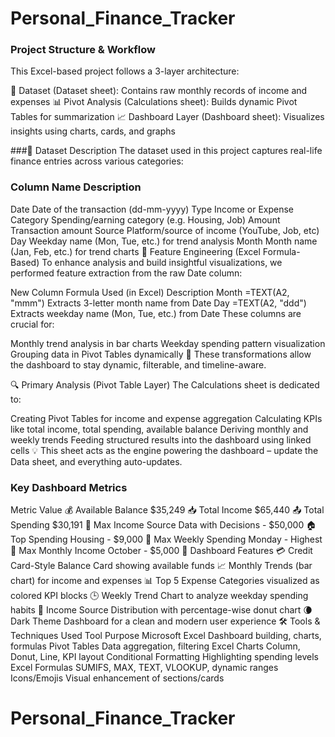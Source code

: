 # Personal_Finance_Tracker

### Project Structure & Workflow
This Excel-based project follows a 3-layer architecture:

📑 Dataset (Dataset sheet): Contains raw monthly records of income and expenses
📊 Pivot Analysis (Calculations sheet): Builds dynamic Pivot Tables for summarization
📈 Dashboard Layer (Dashboard sheet): Visualizes insights using charts, cards, and graphs

###🧾 Dataset Description
The dataset used in this project captures real-life finance entries across various categories:

### Column Name	Description
Date	Date of the transaction (dd-mm-yyyy)
Type	Income or Expense
Category	Spending/earning category (e.g. Housing, Job)
Amount	Transaction amount
Source	Platform/source of income (YouTube, Job, etc)
Day	Weekday name (Mon, Tue, etc.) for trend analysis
Month	Month name (Jan, Feb, etc.) for trend charts
🧪 Feature Engineering (Excel Formula-Based)
To enhance analysis and build insightful visualizations, we performed feature extraction from the raw Date column:

New Column	Formula Used (in Excel)	Description
Month	=TEXT(A2, "mmm")	Extracts 3-letter month name from Date
Day	=TEXT(A2, "ddd")	Extracts weekday name (Mon, Tue, etc.) from Date
These columns are crucial for:

Monthly trend analysis in bar charts
Weekday spending pattern visualization
Grouping data in Pivot Tables dynamically
🧠 These transformations allow the dashboard to stay dynamic, filterable, and timeline-aware.

🔍 Primary Analysis (Pivot Table Layer)
The Calculations sheet is dedicated to:

Creating Pivot Tables for income and expense aggregation
Calculating KPIs like total income, total spending, available balance
Deriving monthly and weekly trends
Feeding structured results into the dashboard using linked cells
💡 This sheet acts as the engine powering the dashboard – update the Data sheet, and everything auto-updates.

### Key Dashboard Metrics
Metric	Value
💰 Available Balance	$35,249
📥 Total Income	$65,440
📤 Total Spending	$30,191
🧾 Max Income Source	Data with Decisions - $50,000
🏠 Top Spending	Housing - $9,000
📅 Max Weekly Spending	Monday - Highest
📆 Max Monthly Income	October - $5,000
🧩 Dashboard Features
💳 Credit Card-Style Balance Card showing available funds
📈 Monthly Trends (bar chart) for income and expenses
📊 Top 5 Expense Categories visualized as colored KPI blocks
🕒 Weekly Trend Chart to analyze weekday spending habits
🍩 Income Source Distribution with percentage-wise donut chart
🌘 Dark Theme Dashboard for a clean and modern user experience
🛠 Tools & Techniques Used
Tool	Purpose
Microsoft Excel	Dashboard building, charts, formulas
Pivot Tables	Data aggregation, filtering
Excel Charts	Column, Donut, Line, KPI layout
Conditional Formatting	Highlighting spending levels
Excel Formulas	SUMIFS, MAX, TEXT, VLOOKUP, dynamic ranges
Icons/Emojis	Visual enhancement of sections/cards
# Personal_Finance_Tracker
